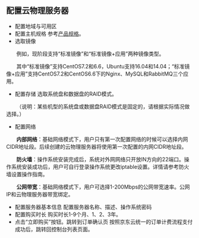 ## 配置云物理服务器

- 配置地域与可用区
- 配置主机规格
参考[产品规格](../Introduction/Specification.md)。
- 选取镜像

&nbsp;&nbsp;&nbsp;&nbsp;&nbsp;&nbsp;&nbsp;例如，现阶段支持“标准镜像”和“标准镜像+应用”两种镜像类型。

&nbsp;&nbsp;&nbsp;&nbsp;&nbsp;&nbsp;&nbsp;其中“标准镜像”支持CentOS7.2和6.6，Ubuntu支持16.04和14.04；“标准镜像+应用”支持CentOS7.2和CentOS6.6下的Nginx、MySQL和RabbitMQ三个应用。
- 配置存储
选取系统盘和数据盘的RAID模式。

&nbsp;&nbsp;&nbsp;&nbsp;&nbsp;&nbsp;&nbsp;（说明：某些机型的系统盘或数据盘RAID模式是固定的，请根据实际情况做选择。）
- 配置网络

&nbsp;&nbsp;&nbsp;&nbsp;&nbsp;&nbsp;&nbsp;**内部网络**：基础网络模式下，用户只有第一次配置网络的时候可以选择内网CIDR地址段。后续创建的云物理服务器将使用第一次配置的内网CIDR地址段。

&nbsp;&nbsp;&nbsp;&nbsp;&nbsp;&nbsp;&nbsp;**防火墙**：操作系统安装完成后，系统对外网网络只开放IN方向的22端口。操作系统安装成功后，用户可自行登录操作系统更改iptable设置。详情请参考防火墙设置操作指南。

&nbsp;&nbsp;&nbsp;&nbsp;&nbsp;&nbsp;&nbsp;**公网带宽**：基础网络模式下，用户可选择1-200Mbps的公网带宽速率。公网IP和云物理服务器带宽绑定。
- 配置服务器基本信息
配置服务器名称、描述、操作系统密码
- 配置购买时长
购买时长1-9个月、1、2、3年。
- 点击“立即购买”按钮。跳转到订单确认页
按照京东云统一的订单计费流程支付成功后，跳转回控制台列表页面。
